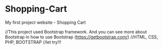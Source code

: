 # Shopping-Cart
My first project website - Shopping Cart

//This project used Bootstrap framework. And you can see more about Bootstrap in how to use Bootstrap (https://getbootstrap.com/)
//HTML, CSS, PHP, BOOTSTRAP
//let try!!!
